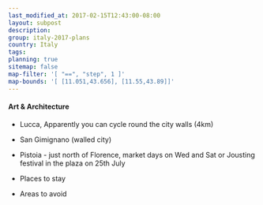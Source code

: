 ```yaml
---
last_modified_at: 2017-02-15T12:43:00-08:00
layout: subpost
description: 
group: italy-2017-plans
country: Italy
tags: 
planning: true
sitemap: false
map-filter: '[ "==", "step", 1 ]'
map-bounds: '[ [11.051,43.656], [11.55,43.89]]'
---
```


#### Art & Architecture

- Lucca, Apparently you can cycle round the city walls (4km)
- San Gimignano (walled city)
- Pistoia - just north of Florence, market days on Wed and Sat or Jousting festival in the plaza on 25th July

- Places to stay
- Areas to avoid